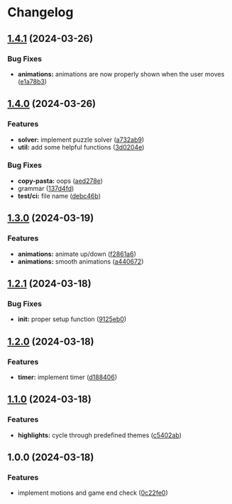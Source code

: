 # Changelog

## [1.4.1](https://github.com/NStefan002/15puzzle.nvim/compare/v1.4.0...v1.4.1) (2024-03-26)


### Bug Fixes

* **animations:** animations are now properly shown when the user moves ([e1a78b3](https://github.com/NStefan002/15puzzle.nvim/commit/e1a78b34dcb7ed4b298d20a68dac0cba6f2b6313))

## [1.4.0](https://github.com/NStefan002/15puzzle.nvim/compare/v1.3.0...v1.4.0) (2024-03-26)


### Features

* **solver:** implement puzzle solver ([a732ab9](https://github.com/NStefan002/15puzzle.nvim/commit/a732ab938f434736a7466f67a6df6ba10da2d15e))
* **util:** add some helpful functions ([3d0204e](https://github.com/NStefan002/15puzzle.nvim/commit/3d0204eee4f189321e2689f45853bc5b0309ac4c))


### Bug Fixes

* **copy-pasta:** oops ([aed278e](https://github.com/NStefan002/15puzzle.nvim/commit/aed278e17d67c6bd74df828577b41bb169914165))
* grammar ([137d4fd](https://github.com/NStefan002/15puzzle.nvim/commit/137d4fd6f2e88156c9e140d8172749fc20042e44))
* **test/ci:** file name ([debc46b](https://github.com/NStefan002/15puzzle.nvim/commit/debc46b1a22411e01e7527d548acbe26f21ffa85))

## [1.3.0](https://github.com/NStefan002/15puzzle.nvim/compare/v1.2.1...v1.3.0) (2024-03-19)


### Features

* **animations:** animate up/down ([f2861a6](https://github.com/NStefan002/15puzzle.nvim/commit/f2861a62ec944f4647e8c8e5b1bf4e35438f0b5a))
* **animations:** smooth animations ([a440672](https://github.com/NStefan002/15puzzle.nvim/commit/a44067202a19fb888550013636fa9d5ebc0b4ccb))

## [1.2.1](https://github.com/NStefan002/15puzzle.nvim/compare/v1.2.0...v1.2.1) (2024-03-18)


### Bug Fixes

* **init:** proper setup function ([9125eb0](https://github.com/NStefan002/15puzzle.nvim/commit/9125eb0a6135205d9d91e45b7a8cb410865f3b3f))

## [1.2.0](https://github.com/NStefan002/15puzzle.nvim/compare/v1.1.0...v1.2.0) (2024-03-18)


### Features

* **timer:** implement timer ([d188406](https://github.com/NStefan002/15puzzle.nvim/commit/d18840648cf413219da67a1b535d8b9a248d98d5))

## [1.1.0](https://github.com/NStefan002/15puzzle.nvim/compare/v1.0.0...v1.1.0) (2024-03-18)


### Features

* **highlights:** cycle through predefined themes ([c5402ab](https://github.com/NStefan002/15puzzle.nvim/commit/c5402abb60be1bc50b89e3cf5cc0856992187d60))

## 1.0.0 (2024-03-18)


### Features

* implement motions and game end check ([0c22fe0](https://github.com/NStefan002/15puzzle.nvim/commit/0c22fe080fdaab43c5d5b313bf6f55cbd6bb5721))
